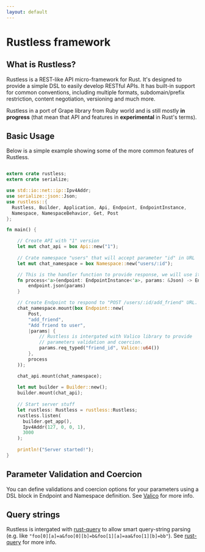 ```yaml
---
layout: default
---
```


Rustless framework
======

## What is Rustless?

Rustless is a REST-like API micro-framework for Rust. It's designed to provide a simple DSL to easily develop RESTful APIs. It has built-in support for common conventions, including multiple formats, subdomain/prefix restriction, content negotiation, versioning and much more.

Rustless in a port of Grape library from Ruby world and is still mostly **in progress** (that mean that API and features in
**experimental** in Rust's terms).

[Grape]: https://raw.githubusercontent.com/intridea/grape

## Basic Usage

Below is a simple example showing some of the more common features of Rustless.

~~~rust

extern crate rustless;
extern crate serialize;

use std::io::net::ip::Ipv4Addr;
use serialize::json::Json;
use rustless::{
  Rustless, Builder, Application, Api, Endpoint, EndpointInstance, 
  Namespace, NamespaceBehavior, Get, Post
};

fn main() {

    // Create API with "1" version
    let mut chat_api = box Api::new("1");
    
    // Crate namespace "users" that will accept parameter "id" in URL
    let mut chat_namespace = box Namespace::new("users/:id");

    // This is the handler function to provide response, we will use it later
    fn process<'a>(endpoint: EndpointInstance<'a>, params: &Json) -> EndpointInstance<'a> {
        endpoint.json(params)
    }

    // Create Endpoint to respond to "POST /users/:id/add_friend" URL.
    chat_namespace.mount(box Endpoint::new(
        Post,
        "add_friend",
        "Add friend to user",
        |params| { 
            // Rustless is intergated with Valico library to provide
            // parameters validation and coercion.
            params.req_typed("friend_id", Valico::u64())
        },
        process
    ));

    chat_api.mount(chat_namespace);
  
    let mut builder = Builder::new();
    builder.mount(chat_api);
  
    // Start server stuff
    let rustless: Rustless = rustless::Rustless;
    rustless.listen(
      builder.get_app(),
      Ipv4Addr(127, 0, 0, 1),
      3000
    );
  
    println!("Server started!");
}

~~~

## Parameter Validation and Coercion

You can define validations and coercion options for your parameters using a DSL block in 
Endpoint and Namespace definition. See [Valico] for more info.

[Valico]: https://github.com/rustless/valico

## Query strings

Rustless is intergated with [rust-query] to allow smart query-string parsing 
(e.g. like `"foo[0][a]=a&foo[0][b]=b&foo[1][a]=aa&foo[1][b]=bb"`). See [rust-query] for more info.

[rust-query]: https://github.com/rustless/rust-query

